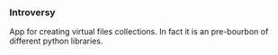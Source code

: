 ### Introversy

App for creating virtual files collections. In fact it is an pre-bourbon of different python libraries.

